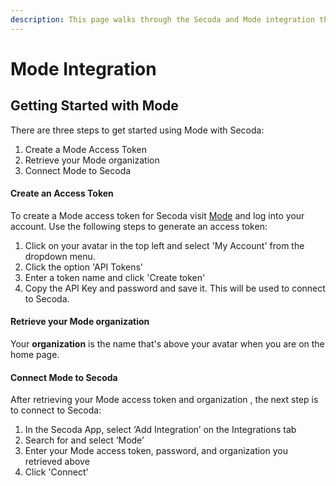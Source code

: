 ```yaml
---
description: This page walks through the Secoda and Mode integration that Secoda supports
---
```


# Mode Integration

## **Getting Started with Mode** <a href="#h_3a4bfd6458" id="h_3a4bfd6458"></a>

There are three steps to get started using Mode with Secoda:

1. Create a Mode Access Token
2. Retrieve your Mode organization
3. Connect Mode to Secoda

#### **Create an Access Token** <a href="#h_0d871f44cf" id="h_0d871f44cf"></a>

To create a Mode access token for Secoda visit [Mode](https://app.mode.com/signin) and log into your account. Use the following steps to generate an access token:

1. Click on your avatar in the top left and select 'My Account' from the dropdown menu.
2. Click the option 'API Tokens'
3. Enter a token name and click 'Create token'
4. Copy the API Key and password and save it. This will be used to connect to Secoda.

#### **Retrieve your Mode organization** <a href="#h_2e32c48e7f" id="h_2e32c48e7f"></a>

Your **organization** is the name that's above your avatar when you are on the home page.

#### **Connect Mode to Secoda** <a href="#h_b1c101d905" id="h_b1c101d905"></a>

After retrieving your Mode access token and organization , the next step is to connect to Secoda:

1. In the Secoda App, select ‘Add Integration’ on the Integrations tab
2. Search for and select ‘Mode’
3. Enter your Mode access token, password, and organization you retrieved above
4. Click 'Connect'
